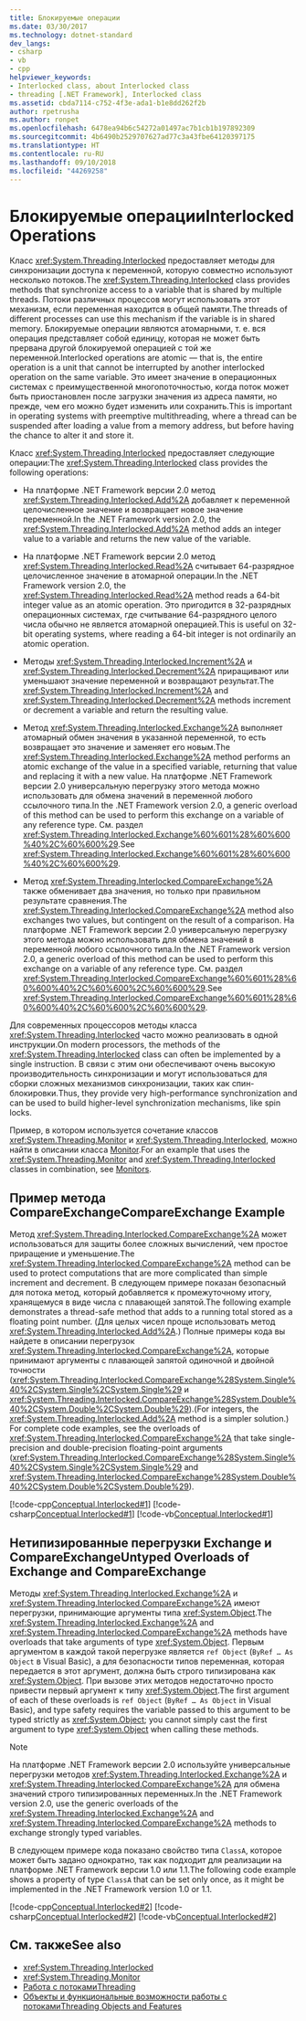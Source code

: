 ```yaml
---
title: Блокируемые операции
ms.date: 03/30/2017
ms.technology: dotnet-standard
dev_langs:
- csharp
- vb
- cpp
helpviewer_keywords:
- Interlocked class, about Interlocked class
- threading [.NET Framework], Interlocked class
ms.assetid: cbda7114-c752-4f3e-ada1-b1e8dd262f2b
author: rpetrusha
ms.author: ronpet
ms.openlocfilehash: 6478ea94b6c54272a01497ac7b1cb1b197892309
ms.sourcegitcommit: 4b6490b2529707627ad77c3a43fbe64120397175
ms.translationtype: HT
ms.contentlocale: ru-RU
ms.lasthandoff: 09/10/2018
ms.locfileid: "44269258"
---
```

# <a name="interlocked-operations"></a><span data-ttu-id="9a5a0-102">Блокируемые операции</span><span class="sxs-lookup"><span data-stu-id="9a5a0-102">Interlocked Operations</span></span>
<span data-ttu-id="9a5a0-103">Класс <xref:System.Threading.Interlocked> предоставляет методы для синхронизации доступа к переменной, которую совместно используют несколько потоков.</span><span class="sxs-lookup"><span data-stu-id="9a5a0-103">The <xref:System.Threading.Interlocked> class provides methods that synchronize access to a variable that is shared by multiple threads.</span></span> <span data-ttu-id="9a5a0-104">Потоки различных процессов могут использовать этот механизм, если переменная находится в общей памяти.</span><span class="sxs-lookup"><span data-stu-id="9a5a0-104">The threads of different processes can use this mechanism if the variable is in shared memory.</span></span> <span data-ttu-id="9a5a0-105">Блокируемые операции являются атомарными, т. е. вся операция представляет собой единицу, которая не может быть прервана другой блокируемой операцией с той же переменной.</span><span class="sxs-lookup"><span data-stu-id="9a5a0-105">Interlocked operations are atomic — that is, the entire operation is a unit that cannot be interrupted by another interlocked operation on the same variable.</span></span> <span data-ttu-id="9a5a0-106">Это имеет значение в операционных системах с преимущественной многопоточностью, когда поток может быть приостановлен после загрузки значения из адреса памяти, но прежде, чем его можно будет изменить или сохранить.</span><span class="sxs-lookup"><span data-stu-id="9a5a0-106">This is important in operating systems with preemptive multithreading, where a thread can be suspended after loading a value from a memory address, but before having the chance to alter it and store it.</span></span>  
  
 <span data-ttu-id="9a5a0-107">Класс <xref:System.Threading.Interlocked> предоставляет следующие операции:</span><span class="sxs-lookup"><span data-stu-id="9a5a0-107">The <xref:System.Threading.Interlocked> class provides the following operations:</span></span>  
  
-   <span data-ttu-id="9a5a0-108">На платформе .NET Framework версии 2.0 метод <xref:System.Threading.Interlocked.Add%2A> добавляет к переменной целочисленное значение и возвращает новое значение переменной.</span><span class="sxs-lookup"><span data-stu-id="9a5a0-108">In the .NET Framework version 2.0, the <xref:System.Threading.Interlocked.Add%2A> method adds an integer value to a variable and returns the new value of the variable.</span></span>  
  
-   <span data-ttu-id="9a5a0-109">На платформе .NET Framework версии 2.0 метод <xref:System.Threading.Interlocked.Read%2A> считывает 64-разрядное целочисленное значение в атомарной операции.</span><span class="sxs-lookup"><span data-stu-id="9a5a0-109">In the .NET Framework version 2.0, the <xref:System.Threading.Interlocked.Read%2A> method reads a 64-bit integer value as an atomic operation.</span></span> <span data-ttu-id="9a5a0-110">Это пригодится в 32-разрядных операционных системах, где считывание 64-разрядного целого числа обычно не является атомарной операцией.</span><span class="sxs-lookup"><span data-stu-id="9a5a0-110">This is useful on 32-bit operating systems, where reading a 64-bit integer is not ordinarily an atomic operation.</span></span>  
  
-   <span data-ttu-id="9a5a0-111">Методы <xref:System.Threading.Interlocked.Increment%2A> и <xref:System.Threading.Interlocked.Decrement%2A> приращивают или уменьшают значение переменной и возвращают результат.</span><span class="sxs-lookup"><span data-stu-id="9a5a0-111">The <xref:System.Threading.Interlocked.Increment%2A> and <xref:System.Threading.Interlocked.Decrement%2A> methods increment or decrement a variable and return the resulting value.</span></span>  
  
-   <span data-ttu-id="9a5a0-112">Метод <xref:System.Threading.Interlocked.Exchange%2A> выполняет атомарный обмен значения в указанной переменной, то есть возвращает это значение и заменяет его новым.</span><span class="sxs-lookup"><span data-stu-id="9a5a0-112">The <xref:System.Threading.Interlocked.Exchange%2A> method performs an atomic exchange of the value in a specified variable, returning that value and replacing it with a new value.</span></span> <span data-ttu-id="9a5a0-113">На платформе .NET Framework версии 2.0 универсальную перегрузку этого метода можно использовать для обмена значений в переменной любого ссылочного типа.</span><span class="sxs-lookup"><span data-stu-id="9a5a0-113">In the .NET Framework version 2.0, a generic overload of this method can be used to perform this exchange on a variable of any reference type.</span></span> <span data-ttu-id="9a5a0-114">См. раздел <xref:System.Threading.Interlocked.Exchange%60%601%28%60%600%40%2C%60%600%29>.</span><span class="sxs-lookup"><span data-stu-id="9a5a0-114">See <xref:System.Threading.Interlocked.Exchange%60%601%28%60%600%40%2C%60%600%29>.</span></span>  
  
-   <span data-ttu-id="9a5a0-115">Метод <xref:System.Threading.Interlocked.CompareExchange%2A> также обменивает два значения, но только при правильном результате сравнения.</span><span class="sxs-lookup"><span data-stu-id="9a5a0-115">The <xref:System.Threading.Interlocked.CompareExchange%2A> method also exchanges two values, but contingent on the result of a comparison.</span></span> <span data-ttu-id="9a5a0-116">На платформе .NET Framework версии 2.0 универсальную перегрузку этого метода можно использовать для обмена значений в переменной любого ссылочного типа.</span><span class="sxs-lookup"><span data-stu-id="9a5a0-116">In the .NET Framework version 2.0, a generic overload of this method can be used to perform this exchange on a variable of any reference type.</span></span> <span data-ttu-id="9a5a0-117">См. раздел <xref:System.Threading.Interlocked.CompareExchange%60%601%28%60%600%40%2C%60%600%2C%60%600%29>.</span><span class="sxs-lookup"><span data-stu-id="9a5a0-117">See <xref:System.Threading.Interlocked.CompareExchange%60%601%28%60%600%40%2C%60%600%2C%60%600%29>.</span></span>  
  
 <span data-ttu-id="9a5a0-118">Для современных процессоров методы класса <xref:System.Threading.Interlocked> часто можно реализовать в одной инструкции.</span><span class="sxs-lookup"><span data-stu-id="9a5a0-118">On modern processors, the methods of the <xref:System.Threading.Interlocked> class can often be implemented by a single instruction.</span></span> <span data-ttu-id="9a5a0-119">В связи с этим они обеспечивают очень высокую производительность синхронизации и могут использоваться для сборки сложных механизмов синхронизации, таких как спин-блокировки.</span><span class="sxs-lookup"><span data-stu-id="9a5a0-119">Thus, they provide very high-performance synchronization and can be used to build higher-level synchronization mechanisms, like spin locks.</span></span>  
  
 <span data-ttu-id="9a5a0-120">Пример, в котором используется сочетание классов <xref:System.Threading.Monitor> и <xref:System.Threading.Interlocked>, можно найти в описании класса [Monitor](https://msdn.microsoft.com/library/33fe4aef-b44b-42fd-9e72-c908e39e75db).</span><span class="sxs-lookup"><span data-stu-id="9a5a0-120">For an example that uses the <xref:System.Threading.Monitor> and <xref:System.Threading.Interlocked> classes in combination, see [Monitors](https://msdn.microsoft.com/library/33fe4aef-b44b-42fd-9e72-c908e39e75db).</span></span>  
  
## <a name="compareexchange-example"></a><span data-ttu-id="9a5a0-121">Пример метода CompareExchange</span><span class="sxs-lookup"><span data-stu-id="9a5a0-121">CompareExchange Example</span></span>  
 <span data-ttu-id="9a5a0-122">Метод <xref:System.Threading.Interlocked.CompareExchange%2A> может использоваться для защиты более сложных вычислений, чем простое приращение и уменьшение.</span><span class="sxs-lookup"><span data-stu-id="9a5a0-122">The <xref:System.Threading.Interlocked.CompareExchange%2A> method can be used to protect computations that are more complicated than simple increment and decrement.</span></span> <span data-ttu-id="9a5a0-123">В следующем примере показан безопасный для потока метод, который добавляется к промежуточному итогу, хранящемуся в виде числа с плавающей запятой.</span><span class="sxs-lookup"><span data-stu-id="9a5a0-123">The following example demonstrates a thread-safe method that adds to a running total stored as a floating point number.</span></span> <span data-ttu-id="9a5a0-124">(Для целых чисел проще использовать метод <xref:System.Threading.Interlocked.Add%2A>.) Полные примеры кода вы найдете в описании перегрузок <xref:System.Threading.Interlocked.CompareExchange%2A>, которые принимают аргументы с плавающей запятой одиночной и двойной точности (<xref:System.Threading.Interlocked.CompareExchange%28System.Single%40%2CSystem.Single%2CSystem.Single%29> и <xref:System.Threading.Interlocked.CompareExchange%28System.Double%40%2CSystem.Double%2CSystem.Double%29>).</span><span class="sxs-lookup"><span data-stu-id="9a5a0-124">(For integers, the <xref:System.Threading.Interlocked.Add%2A> method is a simpler solution.) For complete code examples, see the overloads of <xref:System.Threading.Interlocked.CompareExchange%2A> that take single-precision and double-precision floating-point arguments (<xref:System.Threading.Interlocked.CompareExchange%28System.Single%40%2CSystem.Single%2CSystem.Single%29> and <xref:System.Threading.Interlocked.CompareExchange%28System.Double%40%2CSystem.Double%2CSystem.Double%29>).</span></span>  
  
 [!code-cpp[Conceptual.Interlocked#1](../../../samples/snippets/cpp/VS_Snippets_CLR/conceptual.interlocked/cpp/source1.cpp#1)]
 [!code-csharp[Conceptual.Interlocked#1](../../../samples/snippets/csharp/VS_Snippets_CLR/conceptual.interlocked/cs/source1.cs#1)]
 [!code-vb[Conceptual.Interlocked#1](../../../samples/snippets/visualbasic/VS_Snippets_CLR/conceptual.interlocked/vb/source1.vb#1)]  
  
## <a name="untyped-overloads-of-exchange-and-compareexchange"></a><span data-ttu-id="9a5a0-125">Нетипизированные перегрузки Exchange и CompareExchange</span><span class="sxs-lookup"><span data-stu-id="9a5a0-125">Untyped Overloads of Exchange and CompareExchange</span></span>  
 <span data-ttu-id="9a5a0-126">Методы <xref:System.Threading.Interlocked.Exchange%2A> и <xref:System.Threading.Interlocked.CompareExchange%2A> имеют перегрузки, принимающие аргументы типа <xref:System.Object>.</span><span class="sxs-lookup"><span data-stu-id="9a5a0-126">The <xref:System.Threading.Interlocked.Exchange%2A> and <xref:System.Threading.Interlocked.CompareExchange%2A> methods have overloads that take arguments of type <xref:System.Object>.</span></span> <span data-ttu-id="9a5a0-127">Первым аргументом в каждой такой перегрузке является `ref Object` (`ByRef … As Object` в Visual Basic), а для безопасности типов переменная, которая передается в этот аргумент, должна быть строго типизирована как <xref:System.Object>. При вызове этих методов недостаточно просто привести первый аргумент к типу <xref:System.Object>.</span><span class="sxs-lookup"><span data-stu-id="9a5a0-127">The first argument of each of these overloads is `ref Object` (`ByRef … As Object` in Visual Basic), and type safety requires the variable passed to this argument to be typed strictly as <xref:System.Object>; you cannot simply cast the first argument to type <xref:System.Object> when calling these methods.</span></span>  
  
> [!NOTE]
>  <span data-ttu-id="9a5a0-128">На платформе .NET Framework версии 2.0 используйте универсальные перегрузки методов <xref:System.Threading.Interlocked.Exchange%2A> и <xref:System.Threading.Interlocked.CompareExchange%2A> для обмена значений строго типизированных переменных.</span><span class="sxs-lookup"><span data-stu-id="9a5a0-128">In the .NET Framework version 2.0, use the generic overloads of the <xref:System.Threading.Interlocked.Exchange%2A> and <xref:System.Threading.Interlocked.CompareExchange%2A> methods to exchange strongly typed variables.</span></span>  
  
 <span data-ttu-id="9a5a0-129">В следующем примере кода показано свойство типа `ClassA`, которое может быть задано однократно, так как подходит для реализации на платформе .NET Framework версии 1.0 или 1.1.</span><span class="sxs-lookup"><span data-stu-id="9a5a0-129">The following code example shows a property of type `ClassA` that can be set only once, as it might be implemented in the .NET Framework version 1.0 or 1.1.</span></span>  
  
 [!code-cpp[Conceptual.Interlocked#2](../../../samples/snippets/cpp/VS_Snippets_CLR/conceptual.interlocked/cpp/source2.cpp#2)]
 [!code-csharp[Conceptual.Interlocked#2](../../../samples/snippets/csharp/VS_Snippets_CLR/conceptual.interlocked/cs/source2.cs#2)]
 [!code-vb[Conceptual.Interlocked#2](../../../samples/snippets/visualbasic/VS_Snippets_CLR/conceptual.interlocked/vb/source2.vb#2)]  
  
## <a name="see-also"></a><span data-ttu-id="9a5a0-130">См. также</span><span class="sxs-lookup"><span data-stu-id="9a5a0-130">See also</span></span>

- <xref:System.Threading.Interlocked>  
- <xref:System.Threading.Monitor>  
- [<span data-ttu-id="9a5a0-131">Работа с потоками</span><span class="sxs-lookup"><span data-stu-id="9a5a0-131">Threading</span></span>](../../../docs/standard/threading/index.md)  
- [<span data-ttu-id="9a5a0-132">Объекты и функциональные возможности работы с потоками</span><span class="sxs-lookup"><span data-stu-id="9a5a0-132">Threading Objects and Features</span></span>](../../../docs/standard/threading/threading-objects-and-features.md)
